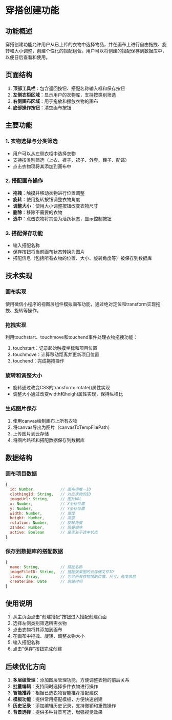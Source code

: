 # 穿搭创建功能

## 功能概述

穿搭创建功能允许用户从已上传的衣物中选择物品，并在画布上进行自由拖拽、旋转和大小调整，创建个性化的搭配组合。用户可以将创建的搭配保存到数据库中，以便日后查看和使用。

## 页面结构

1. **顶部工具栏**：包含返回按钮、搭配名称输入框和保存按钮
2. **左侧衣柜区域**：显示用户的衣物库，支持按类别筛选
3. **右侧画布区域**：用于拖放和摆放衣物的画布
4. **底部操作按钮**：清空画布按钮

## 主要功能

### 1. 衣物选择与分类筛选

- 用户可以从左侧衣柜中选择衣物
- 支持按类别筛选（上衣、裤子、裙子、外套、鞋子、配饰）
- 点击衣物项将其添加到画布中

### 2. 搭配画布操作

- **拖拽**：触摸并移动衣物进行位置调整
- **旋转**：使用旋转按钮调整衣物角度
- **调整大小**：使用大小调整按钮改变衣物尺寸
- **删除**：移除不需要的衣物
- **选中**：点击衣物将其设为活跃状态，显示控制按钮

### 3. 搭配保存功能

- 输入搭配名称
- 保存按钮将当前画布状态转换为图片
- 搭配信息（包括所有衣物的位置、大小、旋转角度等）被保存到数据库

## 技术实现

### 画布实现

使用微信小程序的视图层组件模拟画布功能，通过绝对定位和transform实现拖拽、旋转等操作。

### 拖拽实现

利用touchstart、touchmove和touchend事件处理衣物拖拽功能：
1. touchstart：记录起始触摸坐标和项目位置
2. touchmove：计算移动距离并更新项目位置
3. touchend：完成拖拽操作

### 旋转和调整大小

- 旋转通过改变CSS的transform: rotate()属性实现
- 调整大小通过改变width和height属性实现，保持纵横比

### 生成图片保存

1. 使用canvas绘制画布上所有衣物
2. 将canvas导出为图片（canvasToTempFilePath）
3. 上传图片到云存储
4. 将图片路径和搭配数据保存到数据库

## 数据结构

### 画布项目数据
```javascript
{
  id: Number,           // 画布项唯一ID
  clothingId: String,   // 对应衣物的ID
  imageUrl: String,     // 图片URL
  x: Number,            // X坐标位置
  y: Number,            // Y坐标位置
  width: Number,        // 宽度
  height: Number,       // 高度
  rotation: Number,     // 旋转角度
  zIndex: Number,       // 层叠顺序
  active: Boolean       // 是否处于选中状态
}
```

### 保存到数据库的搭配数据
```javascript
{
  name: String,         // 搭配名称
  imageFileID: String,  // 搭配效果图的云存储文件ID
  items: Array,         // 包含所有衣物项的位置、尺寸、角度信息
  createTime: Date      // 创建时间
}
```

## 使用说明

1. 从主页面点击"创建搭配"按钮进入搭配创建页面
2. 选择左侧类别筛选所需衣物
3. 点击衣物将其添加到画布
4. 在画布中拖拽、旋转、调整衣物大小
5. 输入搭配名称
6. 点击"保存"按钮完成创建

## 后续优化方向

1. **多层级管理**：添加图层管理功能，方便调整衣物的前后关系
2. **批量编辑**：支持同时选择多件衣物进行操作
3. **智能推荐**：根据已选衣物智能推荐搭配建议
4. **模板功能**：提供常用搭配模板，方便快速创建
5. **历史记录**：添加编辑历史记录，支持撤销和重做操作
6. **背景选择**：提供多种背景可选，增强视觉效果
